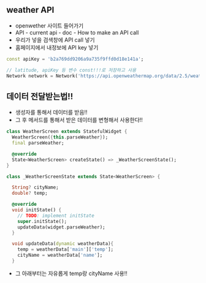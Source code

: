 ## weather API
* openwether 사이트 들어가기
* API - current api - doc - How to make an API call
* 우리가 넣을 검색창에 API call 넣기
* 홈페이지에서 내정보에 API key 넣기

```dart
const apiKey = 'b2a769dd9206a9a735f9ffd0d18e141a';

// latitude, apiKey 등 변수 const!!!로 저장하고 사용
Network network = Network('https://api.openweathermap.org/data/2.5/weather?lat=$latitude3&lon=$longitude3&appid=$apiKey');
```

## 데이터 전달받는법!!
* 생성자를 통해서 데이터를 받음!!
* 그 후 메서드를 통해서 받은 데이터를 변형해서 사용한다!!
```dart
class WeatherScreen extends StatefulWidget {
  WeatherScreen({this.parseWeather});
  final parseWeather;

  @override
  State<WeatherScreen> createState() => _WeatherScreenState();
}

class _WeatherScreenState extends State<WeatherScreen> {

  String? cityName;
  double? temp;

  @override
  void initState() {
    // TODO: implement initState
    super.initState();
    updateData(widget.parseWeather);
  }

  void updateData(dynamic weatherData){
    temp = weatherData['main']['temp'];
    cityName = weatherData['name'];
  }
```

* 그 아래부터는 자유롭게 temp랑 cityName 사용!!
